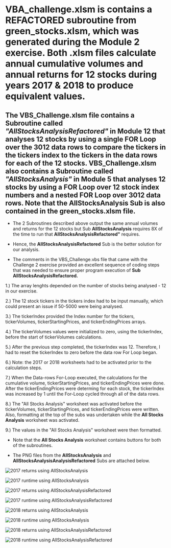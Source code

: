 # VBA_challenge.xlsm is contains a REFACTORED subroutine from green_stocks.xlsm, which was generated during the Module 2 exercise. Both .xlsm files calculate annual cumulative volumes and annual returns for 12 stocks during years 2017 & 2018 to produce equivalent values.

## The **VBS_Challenge.xlsm** file contains a **Subroutine** called ***"AllStocksAnalysisRefactored"*** in **Module 12** that analyses 12 stocks by using a single FOR Loop over the 3012 data rows to compare the tickers in the tickers index to the tickers in the data rows for each of the 12 stocks. **VBS_Challenge.xlsm** also contains a **Subroutine** called ***"AllStocksAnalysis"*** in **Module 5** that analyses 12 stocks by using a FOR Loop over 12 stock index numbers and a nested FOR Loop over 3012 data rows. Note that the **AllStocksAnalysis** Sub is also contained in the green_stocks.xlsm file.

  * The 2 Subroutines described above output the same annual volumes and returns for the 12 stocks but Sub **AllStocksAnalysis** requires 8X of the time to run that **AllStocksAnalysisRefactored"** requires.
   
  * Hence, the **AllStocksAnalysisRefactored** Sub is the better solution for our analysis.

  * The comments in the VBS_Challenge.vbs file that came with the Challenge 2 exercise provided an excellent sequence of coding steps that was needed to ensure proper program execution of **Sub AllStocksAnalysisRefactored.**

  1.) The array lenghts depended on the number of stocks being analysed - 12 in our exercise.

  2.) The 12 stock tickers in the tickers index had to be input manually, which could present an issue if 50-5000 were being analysed. 

  3.) The tickerIndex provided the Index number for the tickers, tickerVolumes, tickerStartingPrices, and tickerEndingPrices arrays.

  4.) The tickerVolumes values were initialized to zero, using the tickerIndex, before the start of tickerVolumes calculations.

  5.) After the previous step completed, the tickerIndex was 12. Therefore, I had to reset the tickerIndex to zero before the data row For Loop began. 

  6.)  Note: the 2017 or 2018 worksheets had to be activated prior to the calculation steps.

  7.) When the Data-rows For-Loop executed, the calculations for the cumulative volume, tickerStartingPrices, and tickerEndingPrices were done. After the tickerEndingPrices were determing for each stock, the tickerIndex was increased by 1 until the For-Loop cycled through all of the data rows.

  8.)  The "All Stocks Analysis" worksheet was activated before the tickerVolumes, tickerStartingPrices, and tickerEndingPrices were written. Also, formatting at the top of the subs was undertaken while the **All Stocks Analysis** worksheet was activated.

  9.) The values in the "All Stocks Analysis" worksheet were then formatted.

  * Note that the **All Stocks Analysis** worksheet contains buttons for both of the subroutines. 

  * The PNG files from the **AllStocksAnalysis** and **AllStocksAnalysisAnalysisRefactored** Subs are attached below.



![2017 returns using AllStocksAnalysis](/Resources/AllStocksAnalysis_2017-returns.png)

![2017 runtime using AllStocksAnalysis](Resources/AllStocksAnalysis_2017-runtime.png)

![2017 returns using AllStocksAnalysisRefactored](/Resources/AllStocksAnalysisRefactored_2017-returns.png)

![2017 runtime using AllStocksAnalysisRefactored](/Resources/VBA_Challenge_2017.png)

![2018 returns using AllStocksAnalysis](/Resources/AllStocksAnalysis_2018-returns.png)

![2018 runtime using AllStocksAnalysis](/Resources/AllStocksAnalysis_2018-runtime.png)

![2018 returns using AllStocksAnalysisRefactored](Resources/AllStocksAnalysisRefactored_2018-returns.png)

![2018 runtime using AllStocksAnalysisRefactored](Resources/VBA_Challenge_2018.png)




